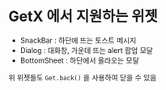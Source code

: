 # GetX 에서 지원하는 위젯

- SnackBar : 하단에 뜨는 토스트 메시지
- Dialog : 대화창, 가운데 뜨는 alert 팝업 모달
- BottomSheet : 하단에서 올라오는 모달

위 위젯들도 `Get.back()` 을 사용하여 닫을 수 있음
